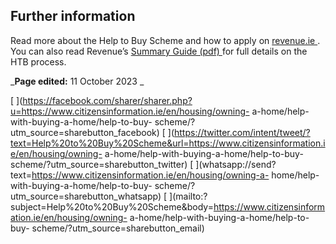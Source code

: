 ##  Further information

Read more about the Help to Buy Scheme and how to apply on [ revenue.ie
](http://www.revenue.ie/en/tax/it/reliefs/htb/index.html) . You can also read
Revenue’s [ Summary Guide (pdf)
](https://www.revenue.ie/en/property/documents/htb-summary-applicants.pdf) for
full details on the HTB process.

_**Page edited:** 11 October 2023 _

[
](https://facebook.com/sharer/sharer.php?u=https://www.citizensinformation.ie/en/housing/owning-
a-home/help-with-buying-a-home/help-to-buy-
scheme/?utm_source=sharebutton_facebook) [
](https://twitter.com/intent/tweet/?text=Help%20to%20Buy%20Scheme&url=https://www.citizensinformation.ie/en/housing/owning-
a-home/help-with-buying-a-home/help-to-buy-
scheme/?utm_source=sharebutton_twitter) [
](whatsapp://send?text=https://www.citizensinformation.ie/en/housing/owning-a-
home/help-with-buying-a-home/help-to-buy-
scheme/?utm_source=sharebutton_whatsapp) [
](mailto:?subject=Help%20to%20Buy%20Scheme&body=https://www.citizensinformation.ie/en/housing/owning-
a-home/help-with-buying-a-home/help-to-buy-
scheme/?utm_source=sharebutton_email) [ ](javascript:void\(0\))
